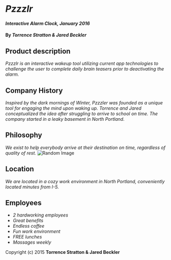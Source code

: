 # _Pzzzlr_

#### _Interactive Alarm Clock, January 2016_

#### By _**Torrence Stratton & Jared Beckler**_

## Product description


_Pzzzlr is an interactive wakeup tool utilizing current app technologies to challenge the user to complete daily brain teasers prior to deactivating the alarm._

## Company History


_Inspired by the dark mornings of Winter, Pzzzler was founded as a unique tool for engaging the mind upon waking up. Torrence and Jared conceptualized the idea after struggling to arrive to school on time. The company started in a leaky basement in North Portland._

## Philosophy


_We exist to help everybody arrive at their destination on time, regardless of quality of rest._
![Random Image](http://lorempixel.com/400/200/)

## Location


_We are located in a cozy work environment in North Portland, conveniently located minutes from I-5._

## Employees


* _2 hardworking employees_
* _Great benefits_
* _Endless coffee_
* _Fun work environment_
* _FREE lunches_
* _Massages weekly_

Copyright (c) 2015 **Torrence Stratton & Jared Beckler**
